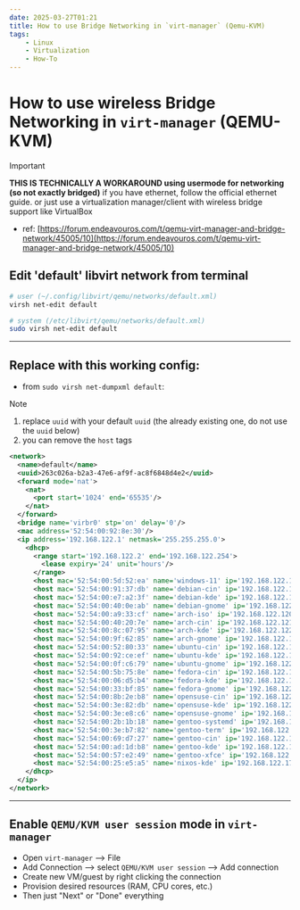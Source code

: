 ```yaml
---
date: 2025-03-27T01:21
title: How to use Bridge Networking in `virt-manager` (Qemu-KVM)
tags: 
    - Linux
    - Virtualization
    - How-To
---
```

<!-- 2025-03-27-0121 (March 27, 2025 01:21:29 AM) -->

# How to use wireless Bridge Networking in `virt-manager` (QEMU-KVM)

> [!IMPORTANT]
> **THIS IS TECHNICALLY A WORKAROUND using usermode for networking (so not exactly bridged)**
> if you have ethernet, follow the official ethernet guide. 
> or just use a virtualization manager/client with wireless bridge support like VirtualBox

- ref: [https://forum.endeavouros.com/t/qemu-virt-manager-and-bridge-network/45005/10](https://forum.endeavouros.com/t/qemu-virt-manager-and-bridge-network/45005/10)

## Edit 'default' libvirt network from terminal 
```bash
# user (~/.config/libvirt/qemu/networks/default.xml)
virsh net-edit default

# system (/etc/libvirt/qemu/networks/default.xml)
sudo virsh net-edit default
```

---

## Replace with this working config:

- from `sudo virsh net-dumpxml default`:

> [!NOTE]
> 1. replace `uuid` with your default `uuid` (the already existing one, do not use the `uuid` below)
> 2. you can remove the `host` tags

```xml
<network>
  <name>default</name>
  <uuid>263c026a-b2a3-47e6-af9f-ac8f6848d4e2</uuid>
  <forward mode='nat'>
    <nat>
      <port start='1024' end='65535'/>
    </nat>
  </forward>
  <bridge name='virbr0' stp='on' delay='0'/>
  <mac address='52:54:00:92:8e:30'/>
  <ip address='192.168.122.1' netmask='255.255.255.0'>
    <dhcp>
      <range start='192.168.122.2' end='192.168.122.254'>
        <lease expiry='24' unit='hours'/>
      </range>
      <host mac='52:54:00:5d:52:ea' name='windows-11' ip='192.168.122.101'/>
      <host mac='52:54:00:91:37:db' name='debian-cin' ip='192.168.122.110'/>
      <host mac='52:54:00:e7:a2:3f' name='debian-kde' ip='192.168.122.111'/>
      <host mac='52:54:00:40:0e:ab' name='debian-gnome' ip='192.168.122.112'/>
      <host mac='52:54:00:a9:33:cf' name='arch-iso' ip='192.168.122.120'/>
      <host mac='52:54:00:40:20:7e' name='arch-cin' ip='192.168.122.121'/>
      <host mac='52:54:00:8c:07:95' name='arch-kde' ip='192.168.122.122'/>
      <host mac='52:54:00:9f:62:85' name='arch-gnome' ip='192.168.122.123'/>
      <host mac='52:54:00:52:80:33' name='ubuntu-cin' ip='192.168.122.130'/>
      <host mac='52:54:00:92:ce:ef' name='ubuntu-kde' ip='192.168.122.131'/>
      <host mac='52:54:00:0f:c6:79' name='ubuntu-gnome' ip='192.168.122.132'/>
      <host mac='52:54:00:5b:75:8e' name='fedora-cin' ip='192.168.122.140'/>
      <host mac='52:54:00:06:d5:b4' name='fedora-kde' ip='192.168.122.141'/>
      <host mac='52:54:00:33:bf:85' name='fedora-gnome' ip='192.168.122.142'/>
      <host mac='52:54:00:8b:2e:b8' name='opensuse-cin' ip='192.168.122.150'/>
      <host mac='52:54:00:3e:82:db' name='opensuse-kde' ip='192.168.122.151'/>
      <host mac='52:54:00:3e:e8:c6' name='opensuse-gnome' ip='192.168.122.152'/>
      <host mac='52:54:00:2b:1b:18' name='gentoo-systemd' ip='192.168.122.160'/>
      <host mac='52:54:00:3e:b7:82' name='gentoo-term' ip='192.168.122.161'/>
      <host mac='52:54:00:69:d7:27' name='gentoo-cin' ip='192.168.122.162'/>
      <host mac='52:54:00:ad:1d:b8' name='gentoo-kde' ip='192.168.122.163'/>
      <host mac='52:54:00:57:e2:49' name='gentoo-xfce' ip='192.168.122.164'/>
      <host mac='52:54:00:25:e5:a5' name='nixos-kde' ip='192.168.122.171'/>
    </dhcp>
  </ip>
</network>
```

---

## Enable `QEMU/KVM user session` mode in `virt-manager`

- Open `virt-manager` --> File
- Add Connection --> select `QEMU/KVM user session` --> Add connection
- Create new VM/guest by right clicking the connection
- Provision desired resources (RAM, CPU cores, etc.)
- Then just "Next" or "Done" everything
